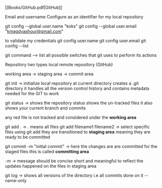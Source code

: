 
[[Books/GitHub.pdf|GitHub]]

‫‪Email ‫‪and‬‬ ‫‪username ‫‪Configure as an identifier for my local repository 

git config --global user.name "koks"
git config --global user.email "kmagdyashour@gmail.com"

to validate my credentials 
git config user.name 
git config user.email
git config --list 


git command --> list all possible switches that git uses to perform its actions 

Repository two types 
local 
remote repository (GitHub)

working area -> staging area -> commit area 


git init -> initialize local repository at current directory creates a .git directory it handles all the version control history and contains metadata needed for the GIT to work 

git status -> shows the repository status shows the un-tracked files it also shows your current branch and commits 

any red file is not tracked and considered under the  **working area**  



git add . ->  . means all files 
git add filename1 filename2 -> select specific files using git add they are transitioned to **staging area** 
meaning they are ready to be committed 

git commit -m "initial commit"  -> here the changes are are committed for the staged files this is called **committing area**

-m -> message should be concise short and meaningful to reflect the updates happened on the files in staging area 

git log -> shows all versions of the directory i.e all commits done on it 
--name-only 
